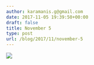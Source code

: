 ```yaml
---
author: karamanis.g@gmail.com
date: 2017-11-05 19:39:50+00:00
draft: false
title: November 5
type: post
url: /blog/2017/11/november-5
---
```


![](/images/2017-11-05-201711november-5/IMG_2659.JPG)

